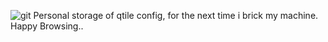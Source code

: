 ![git](https://github.com/user-attachments/assets/fdc18f61-1046-47b9-b1dd-83fbe52af204)
Personal storage of qtile config, for the next time i brick my machine.
Happy Browsing..

